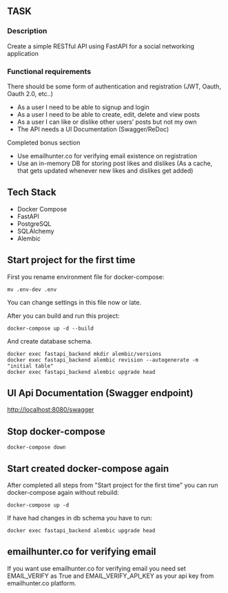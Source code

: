 ## TASK

<h3>Description</h3>
Create a simple RESTful API using FastAPI for a social networking application

<h3>Functional requirements</h3>

There should be some form of authentication and registration (JWT, Oauth, Oauth 2.0, etc..)
- As a user I need to be able to signup and login
- As a user I need to be able to create, edit, delete and view posts
- As a user I can like or dislike other users’ posts but not my own 
- The API needs a UI Documentation (Swagger/ReDoc)

Completed bonus section
- Use emailhunter.co for verifying email existence on registration
- Use an in-memory DB for storing post likes and dislikes (As a cache, that gets updated whenever new likes and dislikes get added) 

## Tech Stack

- Docker Compose
- FastAPI
- PostgreSQL
- SQLAlchemy
- Alembic

## Start project for the first time

First you rename environment file for docker-compose:
```
mv .env-dev .env
```
You can change settings in this file now or late.

After you can build and run this project:
```
docker-compose up -d --build
```
And create database schema.
```
docker exec fastapi_backend mkdir alembic/versions
docker exec fastapi_backend alembic revision --autogenerate -m "initial table"
docker exec fastapi_backend alembic upgrade head
```

## UI Api Documentation (Swagger endpoint) 

[http://localhost:8080/swagger](http://localhost:8080/swagger)

## Stop docker-compose

```docker-compose down```

## Start created docker-compose again

After completed all steps from "Start project for the first time" you can run docker-compose again without rebuild:  

```docker-compose up -d```

If have had changes in db schema you have to run:

```docker exec fastapi_backend alembic upgrade head```

## emailhunter.co for verifying email

If you want use emailhunter.co for verifying email you need set
EMAIL_VERIFY as True and
EMAIL_VERIFY_API_KEY as your api key from emailhunter.co platform.


